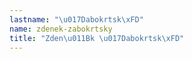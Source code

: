 ```yaml
---
lastname: "\u017Dabokrtsk\xFD"
name: zdenek-zabokrtsky
title: "Zden\u011Bk \u017Dabokrtsk\xFD"
---
```

